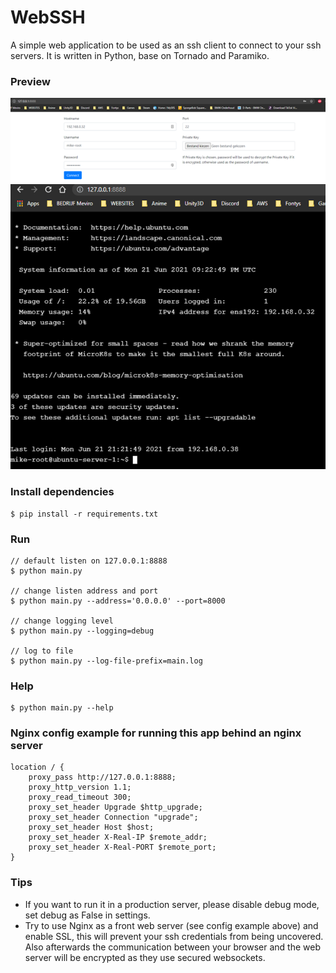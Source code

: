 # WebSSH
A simple web application to be used as an ssh client to connect to your ssh servers. It is written in Python, base on Tornado and Paramiko.

### Preview
![Login](https://github.com/mikedriessen/WebSSH/blob/main/preview/login.png)
![Terminal](https://github.com/mikedriessen/WebSSH/blob/main/preview/terminal.png)

### Install dependencies
```
$ pip install -r requirements.txt
```

### Run

```
// default listen on 127.0.0.1:8888
$ python main.py

// change listen address and port
$ python main.py --address='0.0.0.0' --port=8000

// change logging level
$ python main.py --logging=debug

// log to file
$ python main.py --log-file-prefix=main.log

```

### Help

```
$ python main.py --help
```

### Nginx config example for running this app behind an nginx server
```
location / { 
    proxy_pass http://127.0.0.1:8888;
    proxy_http_version 1.1;
    proxy_read_timeout 300;
    proxy_set_header Upgrade $http_upgrade;
    proxy_set_header Connection "upgrade";
    proxy_set_header Host $host;
    proxy_set_header X-Real-IP $remote_addr;
    proxy_set_header X-Real-PORT $remote_port;
} 
```

### Tips
* If you want to run it in a production server, please disable debug mode, set debug as False in settings.
* Try to use Nginx as a front web server (see config example above) and enable SSL, this will prevent your ssh credentials from being uncovered. Also afterwards the communication between your browser and the web server will be encrypted as they use secured websockets.
